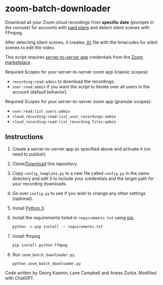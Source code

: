 # zoom-batch-downloader

Download all your Zoom cloud recordings from **specific date** _(prompts in the console)_ for accounts with [paid plans](https://zoom.us/pricing#personal) and detect silent scenes with FFmpeg.

After detecting silent scenes, it creates [.llc](https://github.com/mifi/lossless-cut) file with the timecodes for silent scenes to edit the video.

This script requires [server-to-server app](https://developers.zoom.us/docs/internal-apps/create/) credentials from the [Zoom marketplace](https://marketplace.zoom.us/user/build)

Required Scopes for your server-to-server zoom app (classic scopes):

- `recording:read:admin` to download the recordings.
- `user:read:admin` if you want the script to iterate over all users in the account (default behavior).

Required Scopes for your server-to-server zoom app (granular scopes):
- `user:read:list_users:admin`
- `cloud_recording:read:list_user_recordings:admin`
- `cloud_recording:read:list_recording_files:admin`
  
## Instructions

1. Create a server-to-server app as specified above and activate it (no need to publish).

1. Clone/[Download](https://github.com/AndriiLabaG/zoom-batch-downloader/archive/refs/heads/master.zip) this repository.

1. Copy `config_template.py` to a new file called `config.py` in the same directory and edit it to include your credentials and the target path for your recording downloads.

1. Go over `config.py` to see if you wish to change any other settings (optional).

1. Install [Python 3](https://wiki.python.org/moin/BeginnersGuide/Download).

1. Install the requirements listed in `requirements.txt` using [pip](https://pip.pypa.io/en/stable/reference/requirement-specifiers/).

    ```bash
    python -m pip install -r requirements.txt
    ```
1. Install ffmpeg

     ```bash
    pip install python-ffmpeg
    ```
     
1. Run `zoom_batch_downloader.py`.

    ```bash
    python zoom_batch_downloader.py
    ```

Code written by Georg Kasmin, Lane Campbell and Aness Zurba.
Modified with ChatGPT.
